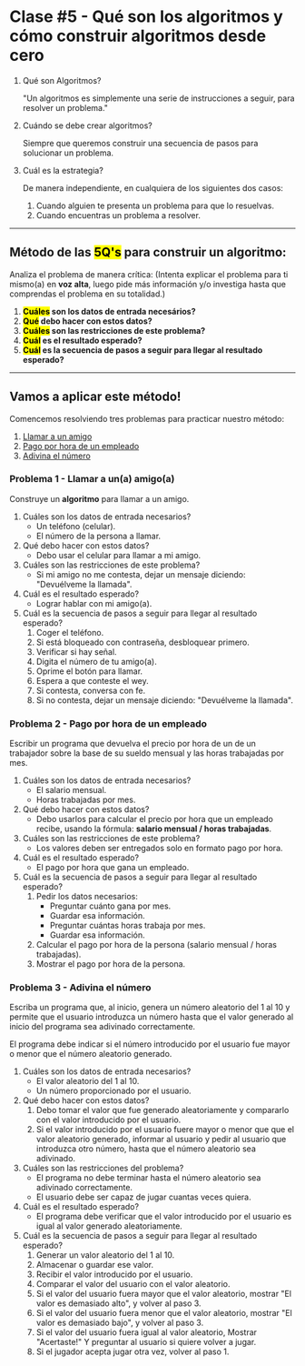 # Clase \#5 - Qué son los algoritmos y cómo construir algoritmos desde cero

1. Qué son Algoritmos?
    
    "Un algoritmos es simplemente una serie de instrucciones a seguir, para resolver un problema."

1. Cuándo se debe crear algoritmos?

    Siempre que queremos construir una secuencia de pasos para solucionar un problema.

1. Cuál es la estrategia?
  
    De manera independiente, en cualquiera de los siguientes dos casos:
    1. Cuando alguien te presenta un problema para que lo resuelvas.
    1. Cuando encuentras un problema a resolver.
___

## Método de las <mark title="Son cinco q's, porque en portugués, las palabras como 'cual' se escriben con Q">5Q's</mark> para construir un **algoritmo**:



Analiza el problema de manera crítica:
(Intenta explicar el problema para ti mismo\(a\) en **voz alta**, luego pide más información y/o investiga hasta que comprendas el problema en su totalidad.)

1. **<mark title="Quais">Cuáles</mark> son los datos de entrada necesários?**
1. **<mark title="O qué">Qué</mark> debo hacer con estos datos?**
1. **<mark title="Quais">Cuáles</mark> son las restricciones de este problema?**
1. **<mark title="Qual">Cuál</mark> es el resultado esperado?**
1. **<mark title="Qual">Cuál</mark> es la secuencia de pasos a seguir para llegar al resultado esperado?**

___

## Vamos a aplicar este método!
Comencemos resolviendo tres problemas para practicar nuestro método:
  1. [Llamar a un amigo](#problema-1---llamar-a-una-amigoa)
  1. [Pago por hora de un empleado](#problema-2---pago-por-hora-de-un-empleado)
  1. [Adivina el número](#problema-3---adivina-el-número)

### Problema 1 - Llamar a un\(a\) amigo\(a\)
Construye un **algoritmo** para llamar a un amigo.
1. Cuáles son los datos de entrada necesarios?
    * Un teléfono (celular).
    * El número de la persona a llamar.
1. Qué debo hacer con estos datos?
    * Debo usar el celular para llamar a mi amigo.
1. Cuáles son las restricciones de este problema?
    * Si mi amigo no me contesta, dejar un mensaje diciendo: "Devuélveme la llamada".
1. Cuál es el resultado esperado?
    * Lograr hablar con mi amigo(a).
1. Cuál es la secuencia de pasos a seguir para llegar al resultado esperado?
    1. Coger el teléfono.
    1. Si está bloqueado con contraseña, desbloquear primero.
    1. Verificar si hay señal.
    1. Digita el número de tu amigo(a).
    1. Oprime el botón para llamar.
    1. Espera a que conteste el wey.
    1. Si contesta, conversa con fe.
    1. Si no contesta, dejar un mensaje diciendo: "Devuélveme la llamada".

### Problema 2 - Pago por hora de un empleado
Escribir un programa que devuelva el precio por hora de un de un trabajador sobre la base de su sueldo mensual y las horas trabajadas por mes.
1. Cuáles son los datos de entrada necesarios?
    * El salario mensual.
    * Horas trabajadas por mes.
1. Qué debo hacer con estos datos?
    * Debo usarlos para calcular el precio por hora que un empleado recibe, usando la fórmula: **salario mensual / horas trabajadas**.
1. Cuáles son las restricciones de este problema?
    * Los valores deben ser entregados solo en formato pago por hora.
1. Cuál es el resultado esperado?
    * El pago por hora que gana un empleado.
1. Cuál es la secuencia de pasos a seguir para llegar al resultado esperado?
    1. Pedir los datos necesarios:
        * Preguntar cuánto gana por mes.
        * Guardar esa información.
        * Preguntar cuántas horas trabaja por mes.
        * Guardar esa información.
    1. Calcular el pago por hora de la persona (salario mensual / horas trabajadas).
    1. Mostrar el pago por hora de la persona.

### Problema 3 - Adivina el número
Escriba un programa que, al inicio, genera un número aleatorio del 1 al 10 y permite que el usuario introduzca un número hasta que el valor generado al inicio del programa sea adivinado correctamente.

El programa debe indicar si el número introducido por el usuario fue mayor o menor que el número aleatorio generado.
1. Cuáles son los datos de entrada necesarios?
    * El valor aleatorio del 1 al 10.
    * Un número proporcionado por el usuario.
1. Qué debo hacer con estos datos?
    1. Debo tomar el valor que fue generado aleatoriamente y compararlo con el valor introducido por el usuario.
    1. Si el valor introducido por el usuario fuere mayor o menor que que el valor aleatorio generado, informar al usuario y pedir al usuario que introduzca otro número, hasta que el número aleatorio sea adivinado.
1. Cuáles son las restricciones del problema?
    * El programa no debe terminar hasta el número aleatorio sea adivinado correctamente.
    * El usuario debe ser capaz de jugar cuantas veces quiera.
1. Cuál es el resultado esperado?
    * El programa debe verificar que el valor introducido por el usuario es igual al valor generado aleatoriamente.
1. Cuál es la secuencia de pasos a seguir para llegar al resultado esperado?
    1. Generar un valor aleatorio del 1 al 10.
    1. Almacenar o guardar ese valor.
    1. Recibir el valor introducido por el usuario.
    1. Comparar el valor del usuario con el valor aleatorio.
    1. Si el valor del usuario fuera mayor que el valor aleatorio, mostrar "El valor es demasiado alto", y volver al paso 3.
    1. Si el valor del usuario fuera menor que el valor aleatorio, mostrar "El valor es demasiado bajo", y volver al paso 3.
    1. Si el valor del usuario fuera igual al valor aleatorio, Mostrar "Acertaste!" Y preguntar al usuario si quiere volver a jugar.
    1. Si el jugador acepta jugar otra vez, volver al paso 1.

